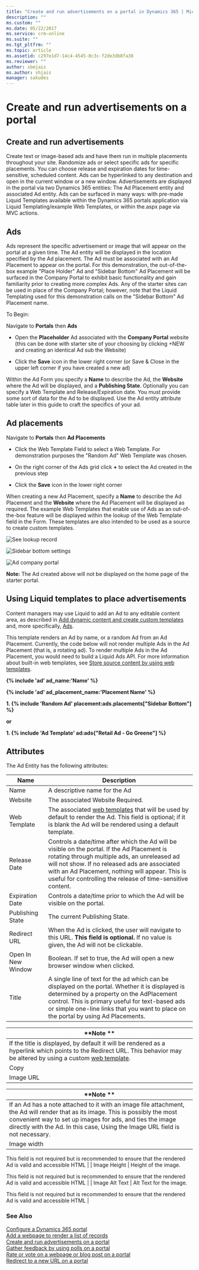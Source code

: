 ```yaml
---
title: "Create and run advertisements on a portal in Dynamics 365 | MicrosoftDocs"
description: ""
ms.custom: ""
ms.date: 05/22/2017
ms.service: crm-online
ms.suite: ""
ms.tgt_pltfrm: ""
ms.topic: article
ms.assetid: c297e1d7-14c4-4545-8c3c-f2de3db8fa38
ms.reviewer: ""
author: sbmjais
ms.author: shjais
manager: sakudes
---
```

# Create and run advertisements on a portal



## Create and run advertisements

Create text or image-based ads and have them run in multiple placements throughout your site. Randomize ads or select specific ads for specific placements. You can choose release and expiration dates for time-sensitive, scheduled content. Ads can be hyperlinked to any destination and open in the current window or a new window. Advertisements are displayed in the portal via two Dynamics 365 entities: The Ad Placement entity and associated Ad entity. Ads can be surfaced in many ways: with pre-made Liquid Templates available within the Dynamics 365 portals application via Liquid Templating/example Web Templates, or within the.aspx page via MVC actions.

## Ads

Ads represent the specific advertisement or image that will appear on the portal at a given time. The Ad entity will be displayed in the location specified by the Ad placement. The Ad must be associated with an Ad Placement to appear on the portal. For this demonstration, the out-of-the-box example "Place Holder" Ad and "Sidebar Bottom" Ad Placement will be surfaced in the Company Portal to exhibit basic functionality and gain familiarity prior to creating more complex Ads. Any of the starter sites can be used in place of the Company Portal; however, note that the Liquid Templating used for this demonstration calls on the "Sidebar Bottom" Ad Placement name.

To Begin:

Navigate to **Portals** then **Ads**

-   Open the **Placeholder** Ad associated with the **Company Portal** website (this can be done with starter site of your choosing by clicking +NEW and creating an identical Ad sub the Website)

-   Click the **Save** icon in the lower right corner (or Save & Close in the upper left corner if you have created a new ad)

Within the Ad Form you specify a **Name** to describe the Ad, the **Website** where the Ad will be displayed, and a **Publishing State**. Optionally you can specify a Web Template and Release/Expiration date. You must provide some sort of data for the Ad to be displayed. Use the Ad entity attribute table later in this guide to craft the specifics of your ad.

## Ad placements

Navigate to **Portals** then **Ad Placements**

-   Click the Web Template Field to select a Web Template. For demonstration purposes the "Random Ad" Web Template was chosen.

-   On the right corner of the Ads grid click **+** to select the Ad created in the previous step

-   Click the **Save** icon in the lower right corner

When creating a new Ad Placement, specify a **Name** to describe the Ad Placement and the **Website** where the Ad Placement will be displayed as required. The example Web Templates that enable use of Ads as an out-of-the-box feature will be displayed within the lookup of the Web Template field in the Form. These templates are also intended to be used as a source to create custom templates.

![See lookup record](media/see-lookup-record.png "See lookup record")  

![Sidebar bottom settings](media/set-sidebar-bottom.png "Sidebar bottom settings")  

![Ad company portal](media/ad-company-portal.png "Ad company portal")  

**Note:** The Ad created above will not be displayed on the home page of the starter portal.

## Using Liquid templates to place advertisements

Content managers may use Liquid to add an Ad to any editable content area, as described in [Add dynamic content and create custom templates](custom-templates-dynamic-content.md) and, more specifically, [Ads](#ads-1).  

This template renders an Ad by name, or a random Ad from an Ad Placement. Currently, the code below will not render multiple Ads in the Ad Placement (that is, a rotating ad). To render multiple Ads in the Ad Placement, you would need to build a Liquid Ads API. For more information about built-in web templates, see [Store source content by using web templates](store-content-web-templates.md).  

**{% include 'ad' ad\_name:'Name' %}**

**{% include 'ad' ad\_placement\_name:'Placement Name' %}**

**1. {% include 'Random Ad' placement:ads.placements\["Sidebar Bottom"\] %}**

**or**

**1. {% include 'Ad Template' ad:ads{"Retail Ad - Go Greene"\] %}**

## Attributes

The Ad Entity has the following attributes:

| Name               | Description                                                                                                                                                                                                                                                                                                                                            |
|--------------------|--------------------------------------------------------------------------------------------------------------------------------------------------------------------------------------------------------------------------------------------------------------------------------------------------------------------------------------------------------|
| Name               | A descriptive name for the Ad                                                                                                                                                                                                                                                                                                                          |
| Website            | The associated Website Required.                                                                                                                                                                                                                                                                                                                       |
| Web Template       | The associated [web templates](store-content-web-templates.md) that will be used by default to render the Ad. This field is optional; if it is blank the Ad will be rendered using a default template.                                                                                                                                   |  
| Release Date       | Controls a date/time after which the Ad will be visible on the portal. If the Ad Placement is rotating through multiple ads, an unreleased ad will not show. If no released ads are associated with an Ad Placement, nothing will appear. This is useful for controlling the release of time-sensitive content.                                        |
| Expiration Date    | Controls a date/time prior to which the Ad will be visible on the portal.                                                                                                                                                                                                                                                                              |
| Publishing State   | The current Publishing State.                                                                                                                                                                                                                                                                                                                          |
| Redirect URL       | When the Ad is clicked, the user will navigate to this URL. **This field is optional.** If no value is given, the Ad will not be clickable.                                                                                                                                                                                                            |
| Open In New Window | Boolean. If set to true, the Ad will open a new browser window when clicked.                                                                                                                                                                                                                                                                           |
| Title              | A single line of text for the ad which can be displayed on the portal. Whether it is displayed is determined by a property on the AdPlacement control. This is primary useful for text-based ads or simple one-line links that you want to place on the portal by using Ad Placements.                                                                 
                                                                                                                                                                                                                                                                                                                                                          
  |  **Note **                                                                                                                                                         |                                                                                                                               
  |-------------------------------------------------------------------------------------------------------------------------------------------------------------------------------------------------------------------------|                                                                                                                             
  | If the title is displayed, by default it will be rendered as a hyperlink which points to the Redirect URL. This behavior may be altered by using a custom [web template](store-content-web-templates.md). |                                                                                                                             |  
| Copy               | A multiline body of text or other web content that will be displayed in the ad placement. This allows the placement to be used in a similar way to content snippets, but it is best to avoid using them to serve simply as a bucket to hold content (use snippets for that). Instead, they are best used to display rotating image or textual content. |
| Image URL          | The URL of the image which will be displayed by the ad. Optional; Use this field if you want the Ad to render a static resource or a web file. The Image will be clickable and link to the redirect URL, if one is given.                                                                                                                              
                                                                                                                                                                                                                                                                                                                                                          
  |  **Note **                                                                                                                                                                                                               |                                                                         
  |-------------------------------------------------------------------------------------------------------------------------------------------------------------------------------------------------------------------------------------------------------------------------------|                                                                       
  | If an Ad has a note attached to it with an image file attachment, the Ad will render that as its image. This is possibly the most convenient way to set up images for ads, and ties the image directly with the Ad. In this case, Using the Image URL field is not necessary. |                                                                       |
| Image width        | Width of the image.                                                                                                                                                                                                                                                                                                                                    
                                                                                                                                                                                                                                                                                                                                                          
  This field is not required but is recommended to ensure that the rendered Ad is valid and accessible HTML                                                                                                                                                                                                                                               |
| Image Height       | Height of the image.                                                                                                                                                                                                                                                                                                                                   
                                                                                                                                                                                                                                                                                                                                                          
  This field is not required but is recommended to ensure that the rendered Ad is valid and accessible HTML                                                                                                                                                                                                                                               |
| Image Alt Text     | Alt Text for the image.                                                                                                                                                                                                                                                                                                                                
                                                                                                                                                                                                                                                                                                                                                          
  This field is not required but is recommended to ensure that the rendered Ad is valid and accessible HTML                                                                                                                                                                                                                                               |

### See Also

[Configure a Dynamics 365 portal](configure-portal.md)  
[Add a webpage to render a list of records](add-webpage-render-list-records.md)  
[Create and run advertisements on a portal](create-run-advertisement.md)  
[Gather feedback by using polls on a portal](gather-feedback-poll.md)  
[Rate or vote on a webpage or blog post on a portal](rate-webpage-blog-post.md)  
[Redirect to a new URL on a portal](add-redirect-url.md)  

